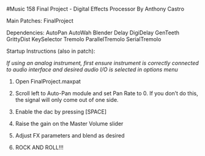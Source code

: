 
#Music 158 Final Project - Digital Effects Processor
By Anthony Castro

Main Patches:
FinalProject

Dependencies:
AutoPan
AutoWah
Blender
Delay
DigiDelay
GenTeeth
GrittyDist
KeySelector
Tremolo
ParallelTremolo
SerialTremolo

Startup Instructions (also in patch):

*If using an analog instrument, first ensure instrument is correctly connected 
to audio interface and desired audio I/O is selected in options menu*

1) Open FinalProject.maxpat

2) Scroll left to Auto-Pan module and set Pan Rate to 0. If you don’t do this,
the signal will only come out of one side.

3) Enable the dac by pressing [SPACE]

4) Raise the gain on the Master Volume slider

5) Adjust FX parameters and blend as desired

6) ROCK AND ROLL!!!